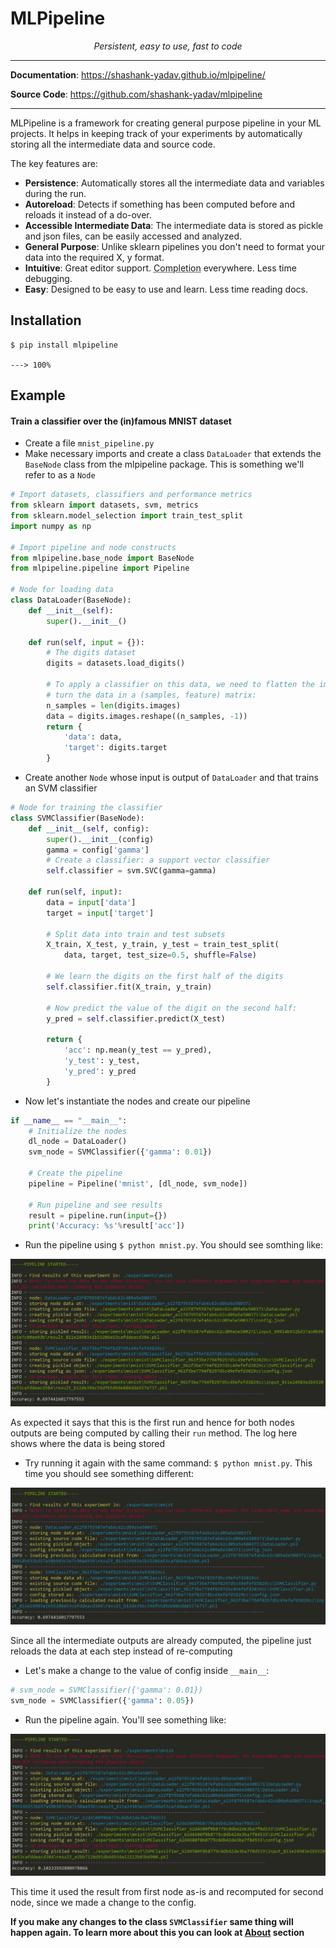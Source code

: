 # MLPipeline

<p align="center">
    <em>Persistent, easy to use, fast to code
</em>
</p>
<!-- <p align="center"> -->
<!-- <a href="https://github.com/tiangolo/fastapi/actions?query=workflow%3ATest" target="_blank">
    <img src="https://github.com/tiangolo/fastapi/workflows/Test/badge.svg" alt="Test">
</a>
<a href="https://codecov.io/gh/tiangolo/fastapi" target="_blank">
    <img src="https://img.shields.io/codecov/c/github/tiangolo/fastapi?color=%2334D058" alt="Coverage">
</a>
<a href="https://pypi.org/project/fastapi" target="_blank">
    <img src="https://img.shields.io/pypi/v/fastapi?color=%2334D058&label=pypi%20package" alt="Package version">
</a> -->
<!-- </p> -->

---

**Documentation**: <a href="https://shashank-yadav.github.io/mlpipeline" target="_blank">https://shashank-yadav.github.io/mlpipeline/</a>

**Source Code**: <a href="https://github.com/shashank-yadav/mlpipeline" target="_blank">https://github.com/shashank-yadav/mlpipeline</a>

---

MLPipeline is a framework for creating general purpose pipeline in your ML projects. It helps in keeping track of your experiments by automatically storing all the intermediate data and source code. 

The key features are:

* **Persistence**: Automatically stores all the intermediate data and variables during the run.
* **Autoreload**: Detects if something has been computed before and reloads it instead of a do-over.
* **Accessible Intermediate Data**: The intermediate data is stored as pickle and json files, can be easily accessed and analyzed.
* **General Purpose**: Unlike sklearn pipelines you don't need to format your data into the required X, y format.
* **Intuitive**: Great editor support. <abbr title="also known as auto-complete, autocompletion, IntelliSense">Completion</abbr> everywhere. Less time debugging.
* **Easy**: Designed to be easy to use and learn. Less time reading docs.

## Installation

<div class="termy">

```console
$ pip install mlpipeline

---> 100%
```

</div>

## Example

#### Train a classifier over the (in)famous MNIST dataset

* Create a file `mnist_pipeline.py`
* Make necessary imports and create a class `DataLoader` that extends the `BaseNode` class from the mlpipeline package. This is something we'll refer to as a `Node`

```Python
# Import datasets, classifiers and performance metrics
from sklearn import datasets, svm, metrics
from sklearn.model_selection import train_test_split
import numpy as np

# Import pipeline and node constructs
from mlpipeline.base_node import BaseNode
from mlpipeline.pipeline import Pipeline

# Node for loading data
class DataLoader(BaseNode):
    def __init__(self):
        super().__init__()
    
    def run(self, input = {}):
        # The digits dataset
        digits = datasets.load_digits()

        # To apply a classifier on this data, we need to flatten the image, to
        # turn the data in a (samples, feature) matrix:
        n_samples = len(digits.images)
        data = digits.images.reshape((n_samples, -1))
        return {
            'data': data,
            'target': digits.target
        }
```

* Create another `Node` whose input is output of `DataLoader` and that trains an SVM classifier
```Python
# Node for training the classifier
class SVMClassifier(BaseNode):
    def __init__(self, config):
        super().__init__(config)
        gamma = config['gamma']
        # Create a classifier: a support vector classifier
        self.classifier = svm.SVC(gamma=gamma)
    
    def run(self, input):
        data = input['data']
        target = input['target']

        # Split data into train and test subsets
        X_train, X_test, y_train, y_test = train_test_split(
            data, target, test_size=0.5, shuffle=False)

        # We learn the digits on the first half of the digits
        self.classifier.fit(X_train, y_train)

        # Now predict the value of the digit on the second half:
        y_pred = self.classifier.predict(X_test)

        return {
            'acc': np.mean(y_test == y_pred),
            'y_test': y_test,
            'y_pred': y_pred 
        }
```
* Now let's instantiate the nodes and create our pipeline
```Python
if __name__ == "__main__":
    # Initialize the nodes
    dl_node = DataLoader()
    svm_node = SVMClassifier({'gamma': 0.01})
    
    # Create the pipeline
    pipeline = Pipeline('mnist', [dl_node, svm_node])

    # Run pipeline and see results
    result = pipeline.run(input={})
    print('Accuracy: %s'%result['acc'])

```
* Run the pipeline using `$ python mnist.py`. You should see somthing like:


![Screenshot](img/mlpipeline_mnist1.jpg)

As expected it says that this is the first run and hence for both nodes outputs are being computed by calling their `run` method. The log here shows where the data is being stored

* Try running it again with the same command: `$ python mnist.py`. This time you should see something different:


![Screenshot](img/mlpipeline_mnist2.jpg)

Since all the intermediate outputs are already computed, the pipeline just reloads the data at each step instead of re-computing

* Let's make a change to the value of config inside `__main__`:
```Python
# svm_node = SVMClassifier({'gamma': 0.01})
svm_node = SVMClassifier({'gamma': 0.05})
```
* Run the pipeline again. You'll see something like:


![Screenshot](img/mlpipeline_mnist3.jpg)

This time it used the result from first node as-is and recomputed for second node, since we made a change to the config. 

**If you make any changes to the class `SVMClassifier` same thing will happen again. To learn more about this you can look at [About](about.md) section**


